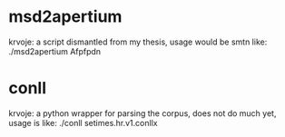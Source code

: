 # msd2apertium
krvoje: a script dismantled from my thesis, usage would be smtn like:
    ./msd2apertium Afpfpdn

# conll
krvoje: a python wrapper for parsing the corpus, does not do much yet, usage is like:
    ./conll setimes.hr.v1.conllx

